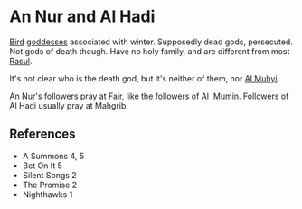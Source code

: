 # An Nur and Al Hadi
[Bird](wiki/Bird) [goddesses](wiki/Culture/Gods.md) associated with winter. Supposedly dead gods, persecuted. Not gods of death though. Have no holy family, and are different from most [Rasul](wiki/Person/Group/Rasul.md).

It's not clear who is the death god, but it's neither of them, nor [Al Muhyi](wiki/Culture/Deity/Al%20Muhyi.md).

An Nur's followers pray at Fajr, like the followers of [Al 'Mumin](wiki/Culture/Deity/Al%20Mumin.md). Followers of Al Hadi usually pray at Mahgrib.

## References
- A Summons 4, 5
- Bet On It 5
- Silent Songs 2
- The Promise 2
- Nighthawks 1
